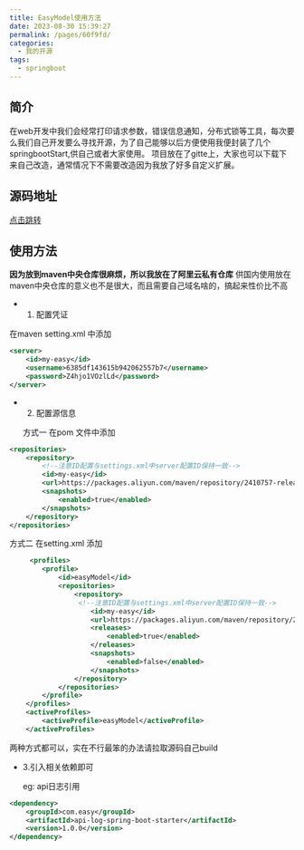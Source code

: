 ```yaml
---
title: EasyModel使用方法
date: 2023-08-30 15:39:27
permalink: /pages/60f9fd/
categories:
  - 我的开源
tags:
  - springboot
---
```

## 简介

 在web开发中我们会经常打印请求参数，错误信息通知，分布式锁等工具，每次要么我们自己开发要么寻找开源，为了自己能够以后方便使用我便封装了几个springbootStart,供自己或者大家使用。
 项目放在了gitte上，大家也可以下载下来自己改造，通常情况下不需要改造因为我放了好多自定义扩展。

## 源码地址

<a href='https://gitee.com/xkk_code/easy-model'>点击跳转</a>


## 使用方法

**因为放到maven中央仓库很麻烦，所以我放在了阿里云私有仓库**
供国内使用放在maven中央仓库的意义也不是很大，而且需要自己域名啥的，搞起来性价比不高

- 1. 配置凭证
  
 在maven setting.xml 中添加

```xml
<server>
    <id>my-easy</id>
    <username>6385df143615b942062557b7</username>
    <password>Z4hjo1VOzlLd</password>
</server>
```

- 2. 配置源信息
  
   方式一 在pom 文件中添加
  
```xml
<repositories>
    <repository>
        <!--注意ID配置与settings.xml中server配置ID保持一致-->
        <id>my-easy</id>
        <url>https://packages.aliyun.com/maven/repository/2410757-release-IFdZzh/</url>
        <snapshots>
            <enabled>true</enabled>
        </snapshots>
    </repository>
</repositories>
``` 

   方式二 在setting.xml 添加

```xml
     <profiles>
        <profile>
            <id>easyModel</id>
            <repositories>
                <repository>
                 <!--注意ID配置与settings.xml中server配置ID保持一致-->
                    <id>my-easy</id>
                    <url>https://packages.aliyun.com/maven/repository/2410757-release-IFdZzh/</url>
                    <releases>
                        <enabled>true</enabled>
                    </releases>
                    <snapshots>
                        <enabled>false</enabled>
                    </snapshots>
                </repository>
            </repositories>
        </profile>
    </profiles>
    <activeProfiles>
        <activeProfile>easyModel</activeProfile>
    </activeProfiles>
 ```
两种方式都可以，实在不行最笨的办法请拉取源码自己build


- 3.引入相关依赖即可

  eg: api日志引用

```xml
<dependency>
    <groupId>com.easy</groupId>
    <artifactId>api-log-spring-boot-starter</artifactId>
    <version>1.0.0</version>
</dependency>
```